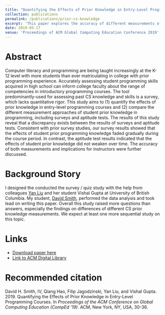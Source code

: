 ```yaml
---
title: "Quantifying the Effects of Prior Knowledge in Entry-Level Programming Courses"
collection: publications
permalink: /publications/prior-cs-knowledge
excerpt: 'This paper explores the accuracy of different measurements of student prior knowledge in CS, and the effects of student prior knowledge in CS on their performance in CS1.'
date: 2019-05-17
venue: 'Proceedings of ACM Global Computing Education Conference 2019'
---
```


Abstract
======
Computer literacy and programming are being taught increasingly at the K-12 level with more students than ever matriculating in college with prior programming experience. Accurately assessing student programming skills acquired in high school can inform college faculty about the range of competencies in introductory programming courses. The tool predominantly-used for assessing past CS knowledge and skills is a survey, which lacks quantitative rigor. This study aims to (1) quantify the effects of prior knowledge in entry-level programming courses and (2) compare the different measurement approaches of student prior knowledge in programming, including surveys and aptitude tests. The results of this study reveal that a discrepancy exists between the results of surveys and aptitude tests. Consistent with prior survey studies, our survey results showed that the effects of student prior programming knowledge faded gradually during the course period. In contrast, the aptitude test results indicated that the effects of student prior knowledge did not weaken over time. The accuracy of both measurements and implications for instructors were further discussed.

Background Story
======
I designed the conducted the survey / quiz study with the help from colleagues [Yan Liu](https://ecps.educ.ubc.ca/person/yan-liu/) and her student Vishal Gupta at University of British Columbia. My student, [David Smith](https://www.linkedin.com/in/david-smith-1b9499102), performed the data analysis and took lead on writing this paper. Overall this study raised more questions than answers, especially the findings on differences of different CS prior knowledge measurements. We expect at least one more sequential study on this topic.

Links
======
* [Download paper here](http://qhao.info/downloads/comped-2019.pdf)
* [Link to ACM Digital Library](https://dl.acm.org/citation.cfm?doid=3300115.3309503)

Recommended citation
======
David H. Smith, IV, Qiang Hao, Filip Jagodzinski, Yan Liu, and Vishal Gupta. 2019. Quantifying the Effects of Prior Knowledge in Entry-Level Programming Courses. In *Proceedings of the ACM Conference on Global Computing Education (CompEd '19)*. ACM, New York, NY, USA, 30-36.
